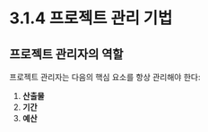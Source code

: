 # 3.1.4 프로젝트 관리 기법

## 프로젝트 관리자의 역할
프로젝트 관리자는 다음의 핵심 요소를 항상 관리해야 한다:

1. **산출물**  
2. **기간**  
3. **예산**
